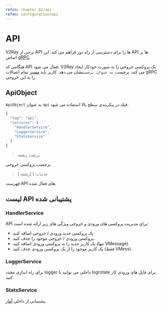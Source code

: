 ```yaml
---
refcn: chapter_02/api
refen: configuration/api
---
```

# API

V2Ray برخی از API ها را برای دسترسی از راه دور فراهم می کند. این API ها بر اساس [gRPC](https://grpc.io/).

هنگامی که API فعال می شود، V2Ray یک پروکسی خروجی را به صورت خودکار ایجاد می کند، برچسب `به عنوان برچسب`نشان می دهد. کاربر باید [مسیر](routing.md) تمام اتصالات gRPC را به این خروجی.

## ApiObject

`ApiObject` به عنوان `api` فیلد در پیکربندی سطح بالا استفاده می شود.

```javascript
{
  "tag": "api",
  "services": [
    "HandlerService",
    "LoggerService",
    "StatsService"
  ]
}
```

> `برچسب`: رشته

برچسب پروکسی خروجی

> `خدمات`: \ [رشته \]

فهرست API های فعال شده.

## لیست API پشتیبانی شده

### HandlerService

API برای مدیریت پروکسی های ورودی و خروجی ویژگی های زیر ارائه شده است:

* یک پروکسی جدید ورودی / خروجی اضافه کنید
* پروکسی ورودی / خروجی موجود را حذف کنید.
* یک کاربر جدید را به پروکسی ورودی اضافه کنید (تنها VMessage).
* یک کاربر موجود را از یک پروکسی ورودی حذف کنید (فقط VMess).

### LoggerService

برای راه اندازی مجدد logger داخلی می توانید با logrotate برای فایل های ورودی کار کنید.

### StatsService

پشتیبانی از داخلی [آمار](stats.md).